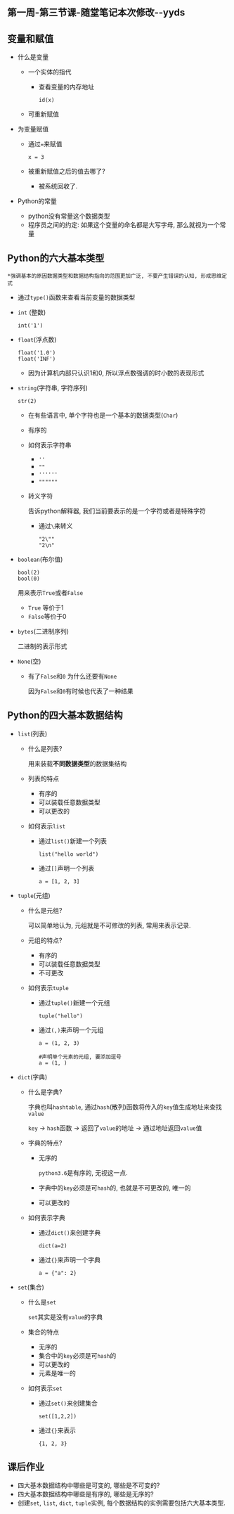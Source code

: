 ## 第一周-第三节课-随堂笔记本次修改--yyds

## 变量和赋值

- 什么是变量

  - 一个实体的指代

    - 查看变量的内存地址

      ```
      id(x)
      ```

  - 可重新赋值

- 为变量赋值

  - 通过`=`来赋值

    ```
    x = 3
    ```

  - 被重新赋值之后的值去哪了?

    - 被系统回收了.

- Python的常量

  - python没有常量这个数据类型
  - 程序员之间的约定: 如果这个变量的命名都是大写字母, 那么就视为一个常量

## Python的六大基本类型

```
*强调基本的原因数据类型和数据结构指向的范围更加广泛, 不要产生错误的认知, 形成思维定式
```

- 通过`type()`函数来查看当前变量的数据类型

- `int` (整数)

  ```
  int('1')
  ```

- `float`(浮点数)

  ```
  float('1.0')
  float('INF')
  ```

  - 因为计算机内部只认识1和0, 所以浮点数强调的时小数的表现形式

- `string`(字符串, 字符序列)

  ```
  str(2)
  ```

  - 在有些语言中, 单个字符也是一个基本的数据类型(`Char`)

  - 有序的

  - 如何表示字符串

    - `''`
    - `""`
    - `''''''`
    - `""""""`

  - 转义字符

    告诉python解释器, 我们当前要表示的是一个字符或者是特殊字符

    - 通过`\`来转义

      ```
      "2\""
      "2\n"
      ```

- `boolean`(布尔值)

  ```
  bool(2)
  bool(0)
  ```

  用来表示`True`或者`False`

  - `True` 等价于1
  - `False`等价于0

- `bytes`(二进制序列)

  二进制的表示形式

- `None`(空)

  - 有了`False`和`0` 为什么还要有`None`

    因为`False`和`0`有时候也代表了一种结果

## Python的四大基本数据结构

- `list`(列表)

  - 什么是列表?

    用来装载**不同数据类型**的数据集结构

  - 列表的特点

    - 有序的
    - 可以装载任意数据类型
    - 可以更改的

  - 如何表示`list`

    - 通过`list()`新建一个列表

      ```
      list("hello world")
      ```

    - 通过`[]`声明一个列表

      ```
      a = [1, 2, 3]
      ```

- `tuple`(元组)

  - 什么是元组?

    可以简单地认为, 元组就是不可修改的列表, 常用来表示记录.

  - 元组的特点?

    - 有序的
    - 可以装载任意数据类型
    - 不可更改

  - 如何表示`tuple`

    - 通过`tuple()`新建一个元组

      ```
      tuple("hello")
      ```

    - 通过`(,)`来声明一个元组

      ```
      a = (1, 2, 3)
      
      #声明单个元素的元组, 要添加逗号
      a = (1, )
      ```

- `dict`(字典)

  - 什么是字典?

    字典也叫`hashtable`, 通过`hash`(散列)函数将传入的`key`值生成地址来查找`value`

    `key` -> `hash`函数 -> 返回了`value`的地址 -> 通过地址返回`value`值

  - 字典的特点?

    - 无序的

      `python3.6`是有序的, 无视这一点.

    - 字典中的`key`必须是可`hash`的, 也就是不可更改的, 唯一的

    - 可以更改的

  - 如何表示字典

    - 通过`dict()`来创建字典

      ```
      dict(a=2)
      ```

    - 通过`{}`来声明一个字典

      ```
      a = {"a": 2}
      ```

- `set`(集合)

  - 什么是`set`

    `set`其实是没有`value`的字典

  - 集合的特点

    - 无序的
    - 集合中的`key`必须是可`hash`的
    - 可以更改的
    - 元素是唯一的

  - 如何表示`set`

    - 通过`set()`来创建集合

      ```
      set([1,2,2])
      ```

    - 通过`{}`来表示

      ```
      {1, 2, 3}
      ```

## 课后作业

- 四大基本数据结构中哪些是可变的, 哪些是不可变的?
- 四大基本数据结构中哪些是有序的, 哪些是无序的?
- 创建`set`, `list`, `dict`, `tuple`实例, 每个数据结构的实例需要包括六大基本类型.
